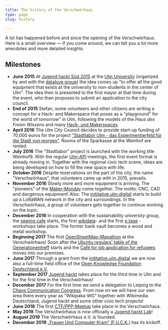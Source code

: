 ```yaml
---
title: The history of the Verschwörhaus
type: page
slug: history

---
```


A lot has happened before and since the opening of the Verschwörhaus. Here is a small overview &mdash; if you come around, we can tell you a lot more anecdotes and more detailed insights.

## Milestones
  * **June 2015** At [Jugend hackt Süd 2015](https://jugendhackt.org/event-rueckblick/ulm-2015/) at the [Ulm University](https://www.uni-ulm.de) (organized by and with the [datalove group](http://www.ulmapi.de)) the idea comes up "to offer all the good equipment that exists at the university to non-students in the center of Ulm". The idea then is presented to the first mayor at that time during the event, who then proposes to submit an application to the city council.
  * **End of 2015** Stefan, some volunteers and other citizens are writing a concept for a Hack- and Makerspace that poses as a "playground" for the world of tomorrow" in Ulm, following the models of the _Haus des Freien Wissens_ and many [Hack- und Makerspaces](https://wiki.hackerspaces.org/Design_Patterns).
  * **April 2016** The Ulm City Council decides to provide start-up funding of 70,000 euros for the project ["Stadtlabor Ulm - das Experimentierfeld für die Stadt von morgen"](http://buergerinfo.ulm.de/vo0050.php?__kvonr=4507). Rooms of the Sparkasse at the Weinhof are rented.
  * **July 2016** The "Stadtlabor" project is launched with the working title Weinhof9. With the regular [Ulm-API](http://www.ulmapi.de) meetings, the first event format is already moving in. Together with the regional civic tech scene, ideas are being developed on how to fill the new space with life.
  * **October 2016** Despite reservations on the part of the city, the name "Verschwörhaus", that volunteers came up with in 2015, prevails.
  * **November 2016** Slowly more and more equipment is arriving. The "pioneers" of the [Maker-Monday](/en/groups/maker-monday) come together. The motto: CNC, CAD and dangerous equipment! Also: The [inititative.ulm.digital](https://ulm-digital.com) starts to build up a LoRaWAN network in the city and surroundings. In the Verschwörhaus, a group of volunteers gets together to continue working on the topic.
  * **December 2016** In cooperation with the sustainability university group, the [sewing cafe](/en/groups/sewingcafe) starts, the first [wikidata](/en/groups/wikidata)- and the first [e.tage](https://www.etage-ulm.de/home) -workshops take place. The former bank vault becomes a wood and metal workshop.
  * **Beginning 2017** The first [OpenStreetMap-Mapathon](/en/groups/openstreetmap) at the Verschwörhaus! Soon after the [Ubuntu regulars' table of the Generationentreff](/en/groups/ubuntu) starts and the [Café for job application for refugees](/en/groups/bewerbungscafe) moves into our premises.
  * **June 2017** Through a grant from the [inititative.ulm.digital](https://ulm-digital.com) we are now also a full-time field office of the [Open Knowledge Foundation Deutschland e.V.](https://okfn.de)
  * **September 2017** [Jugend hackt](/en/groups/jugend-hackt) takes place for the third time in Ulm and for the first time in the Verschwörhaus!
  * **December 2017** For the first time we send a delegation to Leipzig to the [Chaos Communication Congress](https://events.ccc.de/congress). From now on we will have our own area there every year as "Wikipaka-WG" together with Wikimedia Deutschland, Jugend hackt and some other civic tech projects!
  * **June 2018** The first [CTF/PPP-Meetup](/en/groups/ctf) take place in the Verschwörhaus.
  * **May 2019** The Verschwörhaus is now officially a [Jugend hackt Lab](/category/jugend-hackt-lab)!
  * **August 2019** The Verschwörhaus e.V. is founded.
  * **December 2019** [„Frauen Und Computer Kram“ (F.U.C.K.)](/en/groups/fuck) has its kickoff.
